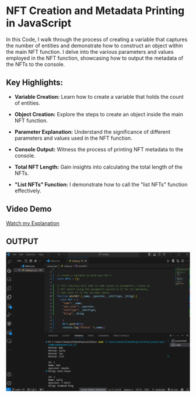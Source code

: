 # NFT Creation and Metadata Printing in JavaScript

In this Code, I walk through the process of creating a variable that captures the number of entities and demonstrate
how to construct an object within the main NFT function. 
I delve into the various parameters and values employed in the NFT function,
showcasing how to output the metadata of the NFTs to the console.

## Key Highlights:

- **Variable Creation:** Learn how to create a variable that holds the count of entities.

- **Object Creation:** Explore the steps to create an object inside the main NFT function.

- **Parameter Explanation:** Understand the significance of different parameters and values used in the NFT function.

- **Console Output:** Witness the process of printing NFT metadata to the console.

- **Total NFT Length:** Gain insights into calculating the total length of the NFTs.

- **"List NFTs" Function:** I demonstrate how to call the "list NFTs" function effectively.


## Video Demo

[Watch my Explanation](https://www.loom.com/share/06a5531e02cc47999d2092f9e0ad0c38?sid=48bc8ad9-1cc1-42a1-b74c-89155b770611)

## OUTPUT
![OUTPUT](screenshot.png)


